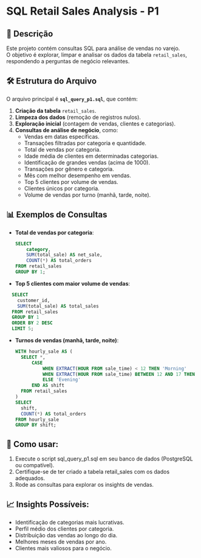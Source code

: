 # SQL Retail Sales Analysis - P1

## 📌 Descrição
Este projeto contém consultas SQL para análise de vendas no varejo.  
O objetivo é explorar, limpar e analisar os dados da tabela `retail_sales`, respondendo a perguntas de negócio relevantes.

## 🛠️ Estrutura do Arquivo
O arquivo principal é **`sql_query_p1.sql`**, que contém:
1. **Criação da tabela** `retail_sales`.
2. **Limpeza dos dados** (remoção de registros nulos).
3. **Exploração inicial** (contagem de vendas, clientes e categorias).
4. **Consultas de análise de negócio**, como:
   - Vendas em datas específicas.
   - Transações filtradas por categoria e quantidade.
   - Total de vendas por categoria.
   - Idade média de clientes em determinadas categorias.
   - Identificação de grandes vendas (acima de 1000).
   - Transações por gênero e categoria.
   - Mês com melhor desempenho em vendas.
   - Top 5 clientes por volume de vendas.
   - Clientes únicos por categoria.
   - Volume de vendas por turno (manhã, tarde, noite).

## 📊 Exemplos de Consultas
- **Total de vendas por categoria**:
  ```sql
  SELECT 
      category,
      SUM(total_sale) AS net_sale,
      COUNT(*) AS total_orders
  FROM retail_sales
  GROUP BY 1;

- **Top 5 clientes com maior volume de vendas**:
```sql
  SELECT 
    customer_id,
    SUM(total_sale) AS total_sales
  FROM retail_sales
  GROUP BY 1
  ORDER BY 2 DESC
  LIMIT 5;
```
- **Turnos de vendas (manhã, tarde, noite)**:
  ```sql
  WITH hourly_sale AS (
    SELECT *,
        CASE
            WHEN EXTRACT(HOUR FROM sale_time) < 12 THEN 'Morning'
            WHEN EXTRACT(HOUR FROM sale_time) BETWEEN 12 AND 17 THEN 'Afternoon'
            ELSE 'Evening'
        END AS shift
    FROM retail_sales
  )
  SELECT 
    shift,
    COUNT(*) AS total_orders
  FROM hourly_sale
  GROUP BY shift;
  ```

## 🚀 Como usar:
1. Execute o script sql_query_p1.sql em seu banco de dados (PostgreSQL ou compatível).
2. Certifique-se de ter criado a tabela retail_sales com os dados adequados.
3. Rode as consultas para explorar os insights de vendas.

## 📈 Insights Possíveis:
- Identificação de categorias mais lucrativas.
- Perfil médio dos clientes por categoria.
- Distribuição das vendas ao longo do dia.
- Melhores meses de vendas por ano.
- Clientes mais valiosos para o negócio.

